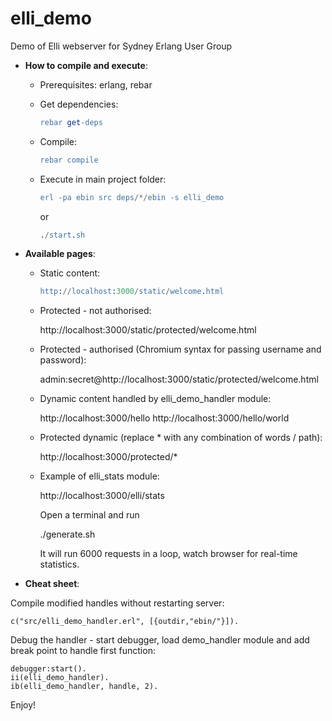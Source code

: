 elli_demo
=========

Demo of Elli webserver for Sydney Erlang User Group 

* **How to compile and execute**:

  - Prerequisites: erlang, rebar

  - Get dependencies:

    ```erlang
	rebar get-deps
    ```

  - Compile:

    ```erlang
    rebar compile
    ```

  - Execute in main project folder:

    ```erlang
    erl -pa ebin src deps/*/ebin -s elli_demo
    ```

    or 

    ```erlang
    ./start.sh
    ```


* **Available pages**:

  - Static content:

    ```erlang
    http://localhost:3000/static/welcome.html
    ```

  - Protected - not authorised:

    http://localhost:3000/static/protected/welcome.html

  - Protected - authorised (Chromium syntax for passing username and password):

    admin:secret@http://localhost:3000/static/protected/welcome.html

  - Dynamic content handled by elli_demo_handler module:

    http://localhost:3000/hello
    http://localhost:3000/hello/world

  - Protected dynamic (replace * with any combination of words / path): 
    
    http://localhost:3000/protected/*

  - Example of elli_stats module:

    http://localhost:3000/elli/stats

    Open a terminal and run 
    
    ./generate.sh

    It will run 6000 requests in a loop, watch browser for real-time statistics.


* **Cheat sheet**:

Compile modified handles without restarting server:

    c("src/elli_demo_handler.erl", [{outdir,"ebin/"}]).

Debug the handler - start debugger, load demo_handler module and add break point to handle first function:

    debugger:start().
    ii(elli_demo_handler).
    ib(elli_demo_handler, handle, 2).

Enjoy!





